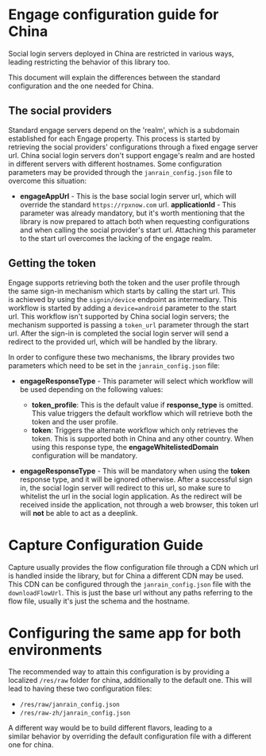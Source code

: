 # Engage configuration guide for China
Social login servers deployed in China are restricted in various ways,
leading restricting the behavior of this library too.

This document will explain the differences between the standard  
configuration and the one needed for China.

## The social providers
Standard engage servers depend on the 'realm', which is a subdomain  
established for each Engage property. This process is started by  
retrieving the social providers' configurations through a fixed engage
server url.
China social login servers don't support engage's realm and are hosted  
in different servers with different hostnames.
Some configuration parameters may be provided through the
`janrain_config.json` file to overcome this situation:
* **engageAppUrl** - This is the base social login server url, which
will override the standard `https://rpxnow.com` url.
**applicationId** - This parameter was already mandatory, but it's worth
mentioning that the library is now prepared to attach both when
requesting configurations and when calling the social provider's
start url. Attaching this parameter to the start url overcomes the
lacking of the engage realm.

## Getting the token
Engage supports retrieving both the token and the user profile through  
the same sign-in mechanism which starts by calling the start url. This  
is achieved by using the `signin/device` endpoint as intermediary. This  
workflow is started by adding a `device=android` parameter to the start  
url.
This workflow isn't supported by China social login servers; the  
mechanism supported is passing a `token_url` parameter through the start  
url. After the sign-in is completed the social login server will send a  
redirect to the provided url, which will be handled by the library.

In order to configure these two mechanisms, the library provides two  
parameters which need to be set in the `janrain_config.json` file:
* **engageResponseType** - This parameter will select which workflow will
be used depending on the following values:
  * **token_profile**: This is the default value if **response_type** is
omitted. This value triggers the default workflow which will retrieve
both the token and the user profile.
  * **token**: Triggers the alternate workflow which only retrieves the
token. This is supported both in China and any other country. When using
this response type, the **engageWhitelistedDomain** configuration will
be mandatory.

* **engageResponseType** - This will be mandatory when using the
**token** response type, and it will be ignored otherwise. After a
successful sign in, the social login server will redirect to this url,
so make sure to whitelist the url in the social login application.
As the redirect will be received inside the application, not through a
web browser, this token url will **not** be able to act as a deeplink.

# Capture Configuration Guide
Capture usually provides the flow configuration file through a CDN which
url is handled inside the library, but for China a different CDN may be
used.
This CDN can be configured through the `janrain_config.json` file with
the `downloadFlowUrl`. This is just the base url without any paths
referring to the flow file, usually it's just the schema and the hostname.

# Configuring the same app for both environments
The recommended way to attain this configuration is by providing a  
localized `/res/raw` folder for china, additionally to the default one.
This will lead to having these two configuration files:
* `/res/raw/janrain_config.json`
* `/res/raw-zh/janrain_config.json`

A different way would be to build different flavors, leading to a  
similar behavior by overriding the default configuration file with a
different one for china.
